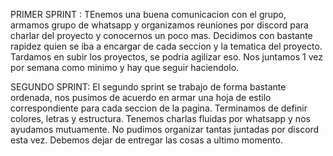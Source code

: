 PRIMER SPRINT :
TEnemos una buena comunicacion con el grupo, armamos grupo de whatsapp y organizamos reuniones por discord para charlar del proyecto y conocernos un poco mas.
Decidimos con bastante rapidez quien se iba a encargar de cada seccion y la tematica del proyecto.
Tardamos en subir los proyectos, se podria agilizar eso.
Nos juntamos 1 vez por semana como minimo y hay que seguir haciendolo.

SEGUNDO SPRINT:
El segundo sprint se trabajo de forma bastante ordenada, nos pusimos de acuerdo en armar una hoja de estilo correspondiente para cada seccion de la pagina.
Terminamos de definir colores, letras y estructura.
Tenemos charlas fluidas por whatsapp y nos ayudamos mutuamente.
No pudimos organizar tantas juntadas por discord esta vez.
Debemos dejar de entregar las cosas a ultimo momento.
